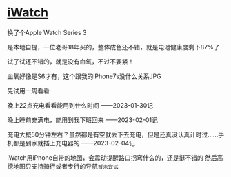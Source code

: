 # [iWatch](https://github.com/noteMay/blog/issues/43)

换了个Apple Watch Series 3

是本地自提，一位老哥18年买的，整体成色还不错，就是电池健康度剩下87%了

试了试还不错的，就是没有血氧，不过不要紧！

血氧好像是S6才有，这个跟我的iPhone7s没什么关系JPG

先试用一周看看

晚上22点充电看看能用到什么时间
——2023-01-30记

晚上睡前充满电，能用到我下班回来
——2023-02-01记

充电大概50分钟左右？虽然都是有空就丢下去充电，但是还真没认真计时过……手机都是到家就插上充电器的
——2023-02-04记

iWatch用iPhone自带的地图，会震动提醒路口拐弯什么的，还是挺不错的
然后高德地图只支持骑行或者步行的导航`暂未尝试`